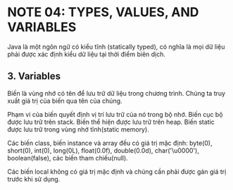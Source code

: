 # NOTE 04: TYPES, VALUES, AND VARIABLES
Java là một ngôn ngữ có kiểu tĩnh (statically typed), có nghĩa là mọi dữ liệu phải được xác định kiểu dữ liệu tại thời điểm biên dịch.

## 3. Variables
Biến là vùng nhớ có tên để lưu trữ dữ liệu trong chương trình. Chúng ta truy xuất giá trị của biến qua tên của chúng.

Phạm vi của biến quyết định vị trí lưu trữ của nó trong bộ nhớ. Biến cục bộ được lưu trữ trên stack. Biến thể hiện được lưu trữ trên heap. Biến static được lưu trữ trong vùng nhớ tĩnh(static memory).

Các biến class, biến instance và array đều có giá trị mặc định: byte(0), short(0), int(0), long(0L), float(0.0f), double(0.0d), char('\u0000'), boolean(false), các biến tham chiếu(null).

Các biến local không có giá trị mặc định và chúng cần phải được gán giá trị trước khi sử dụng.
